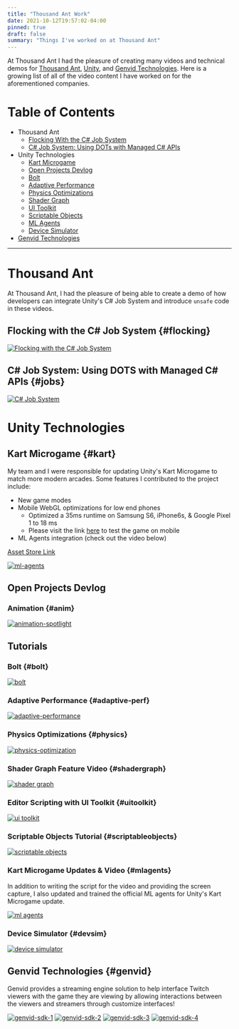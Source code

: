 ```yaml
---
title: "Thousand Ant Work"
date: 2021-10-12T19:57:02-04:00
pinned: true
draft: false
summary: "Things I've worked on at Thousand Ant"
---
```


At Thousand Ant I had the pleasure of creating many videos and technical demos for 
[Thousand Ant](https://www.youtube.com/c/ThousandAnt), 
[Unity](https://www.youtube.com/channel/UCG08EqOAXJk_YXPDsAvReSg), and 
[Genvid Technologies](https://www.youtube.com/channel/UCw8ZzitTKiLkcY7jGC4PNjw). Here is a 
growing list of all of the video content I have worked on for the aforementioned 
companies.

# Table of Contents
  * Thousand Ant
    * [Flocking With the C# Job System](#flocking)
    * [C# Job System: Using DOTs with Managed C# APIs](#jobs)
  * Unity Technologies
    * [Kart Microgame](#kart)
    * [Open Projects Devlog](#anim)
    * [Bolt](#bolt)
    * [Adaptive Performance](#adaptive-perf)
    * [Physics Optimizations](#physics)
    * [Shader Graph](#shadergraph)
    * [UI Toolkit](#uitoolkit)
    * [Scriptable Objects](#scriptableobjects)
    * [ML Agents](#mlagents)
    * [Device Simulator](#devsim)
  * [Genvid Technologies](#genvid)

---

# Thousand Ant

At Thousand Ant, I had the pleasure of being able to create a demo of how developers 
can integrate Unity's C# Job System and introduce `unsafe` code in these videos. 

## Flocking with the C# Job System {#flocking}
[![Flocking with the C# Job System](https://img.youtube.com/vi/KJZoSV-JX5I/0.jpg)](https://www.youtube.com/watch?v=KJZoSV-JX5I "Flocking")

## C# Job System: Using DOTS with Managed C# APIs {#jobs}
[![C# Job System](https://img.youtube.com/vi/tlG0DAXF09U/0.jpg)](https://www.youtube.com/watch?v=tlG0DAXF09U "Managed API")

# Unity Technologies

## Kart Microgame {#kart}
My team and I were responsible for updating Unity's Kart Microgame to match more modern arcades. Some features I contributed to 
the project include:

* New game modes
* Mobile WebGL optimizations for low end phones
  * Optimized a 35ms runtime on Samsung S6, iPhone6s, & Google Pixel 1  to 18 ms
  * Please visit the link [here](https://psuong.gitlab.io/kart-silver/) to test the game on mobile
* ML Agents integration (check out the video below)

[Asset Store Link](https://assetstore.unity.com/packages/templates/karting-microgame-150956)

[![ml-agents](https://img.youtube.com/vi/gYwWolRFt98/0.jpg)](https://www.youtube.com/watch?v=gYwWolRFt98 "ML Agents")

## Open Projects Devlog

### Animation {#anim}
[![animation-spotlight](https://img.youtube.com/vi/BenowRsc4BY/0.jpg)](https://www.youtube.com/watch?v=BenowRsc4BY "Open Projects Animations")

## Tutorials

### Bolt {#bolt}
[![bolt](https://img.youtube.com/vi/aQceChK-kC4/0.jpg)](https://www.youtube.com/watch?v=aQceChK-kC4 "Bolt")

### Adaptive Performance {#adaptive-perf}
[![adaptive-performance](https://img.youtube.com/vi/d5O4Uw6gPBI/0.jpg)](https://www.youtube.com/watch?v=d5O4Uw6gPBI "Adaptive Performance")

### Physics Optimizations {#physics}
[![physics-optimization](https://img.youtube.com/vi/pTz3LMQpvfA/0.jpg)](https://www.youtube.com/watch?v=pTz3LMQpvfA "Physics Optimizations")

### Shader Graph Feature Video {#shadergraph}
[![shader graph](https://img.youtube.com/vi/-QcwEYOHt2I/0.jpg)](https://www.youtube.com/watch?v=-QcwEYOHt2I "Shader Graph 10")

### Editor Scripting with UI Toolkit {#uitoolkit}
[![ui toolkit](https://img.youtube.com/vi/mTjYA3gC1hA/0.jpg)](https://www.youtube.com/watch?v=mTjYA3gC1hA "UI Toolkit")

### Scriptable Objects Tutorial {#scriptableobjects}
[![scriptable objects](https://img.youtube.com/vi/PVOVIxNxxeQ/0.jpg)](https://www.youtube.com/watch?v=PVOVIxNxxeQ "Scriptable Objects" )

### Kart Microgame Updates & Video {#mlagents}
In addition to writing the script for the video and providing the screen capture, I also updated and trained the official 
ML agents for Unity's Kart Microgame update.

[![ml agents](https://img.youtube.com/vi/gYwWolRFt98/0.jpg)](https://www.youtube.com/watch?v=gYwWolRFt98 "ML Agents")

### Device Simulator {#devsim}
[![device simulator](http://img.youtube.com/vi/uokF9CmUs9c/0.jpg)](https://www.youtube.com/watch?v=uokF9CmUs9c "Device Simulator")

## Genvid Technologies {#genvid}
Genvid provides a streaming engine solution to help interface Twitch viewers with the game they are viewing by allowing 
interactions between the viewers and streamers through customize interfaces!

[![genvid-sdk-1](http://img.youtube.com/vi/yfI6txN0l3A/0.jpg)](http://www.youtube.com/watch?v=yfI6txN0l3A "Genvid SDK Pt. 1")
[![genvid-sdk-2](http://img.youtube.com/vi/q9_3O7dCPOg/0.jpg)](http://www.youtube.com/watch?v=q9_3O7dCPOg "Genvid SDK Pt. 2")
[![genvid-sdk-3](http://img.youtube.com/vi/liUBiHi1N8M/0.jpg)](http://www.youtube.com/watch?v=liUBiHi1N8M "Genvid SDK Pt. 3")
[![genvid-sdk-4](http://img.youtube.com/vi/1pFk7Havww0/0.jpg)](http://www.youtube.com/watch?v=1pFk7Havww0 "Genvid SDK Pt. 4")
